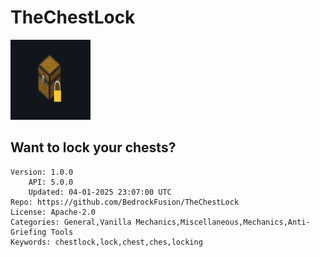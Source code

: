 # TheChestLock
<img src="https://raw.githubusercontent.com/BedrockFusion/TheChestLock/a765a19f0e4233a81bdd89a166e4812969cbba2c/icon.png" width="128" height="128" />

## Want to lock your chests?
```properties
Version: 1.0.0
    API: 5.0.0
    Updated: 04-01-2025 23:07:00 UTC
Repo: https://github.com/BedrockFusion/TheChestLock
License: Apache-2.0
Categories: General,Vanilla Mechanics,Miscellaneous,Mechanics,Anti-Griefing Tools
Keywords: chestlock,lock,chest,ches,locking
```